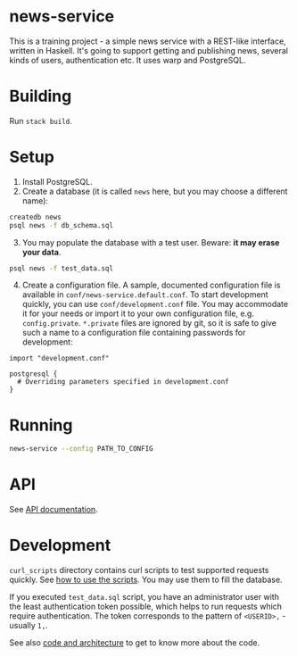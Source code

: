 # news-service

This is a training project - a simple news service with a REST-like interface,
written in Haskell. It's going to support getting and publishing news, several
kinds of users, authentication etc. It uses warp and PostgreSQL.

# Building

Run `stack build`.

# Setup

1. Install PostgreSQL.
2. Create a database (it is called `news` here, but you may choose a different
   name):

```sh
createdb news
psql news -f db_schema.sql
```

3. You may populate the database with a test user. Beware: **it may erase your
   data**.

```sh
psql news -f test_data.sql
```

4. Create a configuration file. A sample, documented configuration file is
   available in `conf/news-service.default.conf`. To start development quickly,
   you can use `conf/development.conf` file. You may accommodate it for your
   needs or import it to your own configuration file, e.g. `config.private`.
   `*.private` files are ignored by git, so it is safe to give such a name to a
   configuration file containing passwords for development:

```
import "development.conf"

postgresql {
  # Overriding parameters specified in development.conf
}
```

# Running

```sh
news-service --config PATH_TO_CONFIG
```

# API

See [API documentation](documentation/API.md).

# Development

`curl_scripts` directory contains curl scripts to test supported requests
quickly. See [how to use the scripts](curl_scripts/README.md). You may use them
to fill the database.

If you executed `test_data.sql` script, you have an administrator user with the
least authentication token possible, which helps to run requests which require
authentication. The token corresponds to the pattern of `<USERID>,` - usually
`1,`.

See also [code and architecture](documentation/code-and-architecture.md) to get
to know more about the code.
